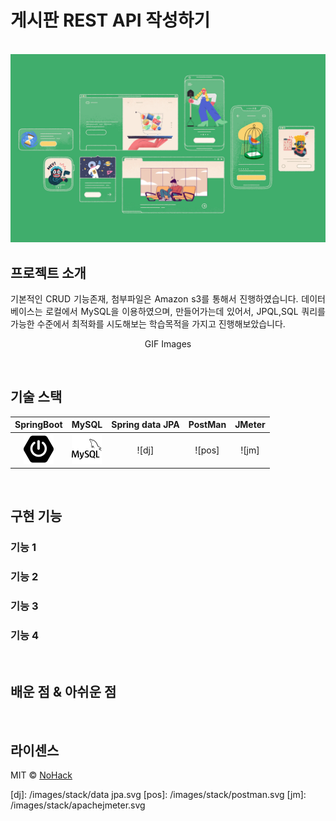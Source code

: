 # 게시판 REST API 작성하기

<p align="center">
  <br>
  <img src="./images/common/logo-sample.jpeg">
  <br>
</p>

## 프로젝트 소개

<p align="justify">
 기본적인 CRUD 기능존재, 첨부파일은 Amazon s3를 통해서 진행하였습니다.
 데이터베이스는 로컬에서 MySQL을 이용하였으며, 만들어가는데 있어서,
 JPQL,SQL 쿼리를 가능한 수준에서 최적화를 시도해보는 학습목적을 가지고 진행해보았습니다.
</p>

<p align="center">
GIF Images
</p>

<br>

## 기술 스택

| SpringBoot | MySQL |  Spring data JPA   |  PostMan   | JMeter |
| :--------: | :--------: | :------: | :-----: | :-----: |
|   ![sb]    |   ![my]    | ![dj] | ![pos] | ![jm] |

<br>

## 구현 기능

### 기능 1

### 기능 2

### 기능 3

### 기능 4

<br>

## 배운 점 & 아쉬운 점

<p align="justify">

</p>

<br>

## 라이센스

MIT &copy; [NoHack](mailto:lbjp114@gmail.com)

<!-- Stack Icon Refernces -->

[sb]: /images/stack/springboot.svg
[my]: /images/stack/mysql.svg
[dj]: /images/stack/data jpa.svg
[pos]: /images/stack/postman.svg
[jm]: /images/stack/apachejmeter.svg
